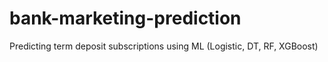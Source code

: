 # bank-marketing-prediction
 Predicting term deposit subscriptions using ML (Logistic, DT, RF, XGBoost)
